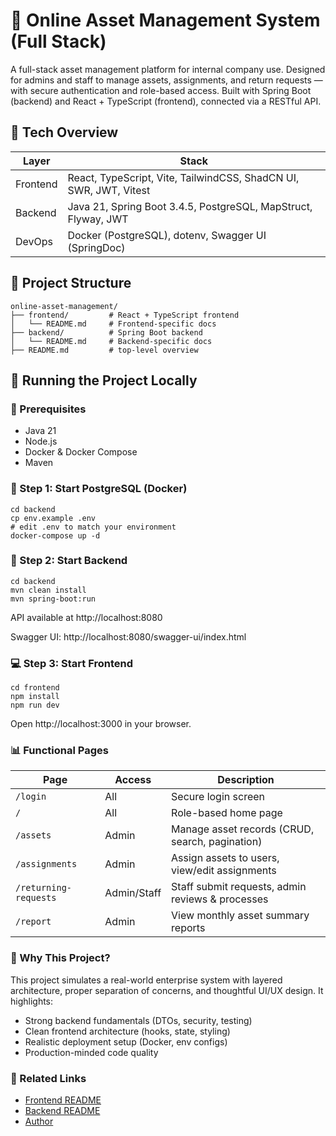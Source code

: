 
# 🧾 Online Asset Management System (Full Stack)

A full-stack asset management platform for internal company use. Designed for admins and staff to manage assets, assignments, and return requests — with secure authentication and role-based access. Built with Spring Boot (backend) and React + TypeScript (frontend), connected via a RESTful API.

## 🧩 Tech Overview


| Layer    | Stack                                                             |
| -------- | ----------------------------------------------------------------- |
| Frontend | React, TypeScript, Vite, TailwindCSS, ShadCN UI, SWR, JWT, Vitest |
| Backend  | Java 21, Spring Boot 3.4.5, PostgreSQL, MapStruct, Flyway, JWT    |
| DevOps   | Docker (PostgreSQL), dotenv, Swagger UI (SpringDoc)               |

## 📂 Project Structure

```
online-asset-management/
├── frontend/         # React + TypeScript frontend
│   └── README.md     # Frontend-specific docs
├── backend/          # Spring Boot backend
│   └── README.md     # Backend-specific docs
├── README.md         # top-level overview
```

## 🚀 Running the Project Locally
### 🔧 Prerequisites

- Java 21
- Node.js
- Docker & Docker Compose
- Maven

### 🐳 Step 1: Start PostgreSQL (Docker)

```
cd backend
cp env.example .env
# edit .env to match your environment
docker-compose up -d
```

### 🔨 Step 2: Start Backend

```
cd backend
mvn clean install
mvn spring-boot:run
```
API available at http://localhost:8080

Swagger UI: http://localhost:8080/swagger-ui/index.html

### 💻 Step 3: Start Frontend

```
cd frontend
npm install
npm run dev
```
Open http://localhost:3000 in your browser.

### 📊 Functional Pages

| Page                  | Access      | Description                                      |
| --------------------- | ----------- | ------------------------------------------------ |
| `/login`              | All         | Secure login screen                              |
| `/`                   | All         | Role-based home page                             |
| `/assets`             | Admin       | Manage asset records (CRUD, search, pagination)  |
| `/assignments`        | Admin       | Assign assets to users, view/edit assignments    |
| `/returning-requests` | Admin/Staff | Staff submit requests, admin reviews & processes |
| `/report`             | Admin       | View monthly asset summary reports               |


### 🧠 Why This Project?
This project simulates a real-world enterprise system with layered architecture, proper separation of concerns, and thoughtful UI/UX design. It highlights:

- Strong backend fundamentals (DTOs, security, testing)
- Clean frontend architecture (hooks, state, styling)
- Realistic deployment setup (Docker, env configs)
- Production-minded code quality

### 📎 Related Links

- [Frontend README](https://github.com/sweetiesss/asset-management-system/blob/main/frontend/README.md)
- [Backend README](https://github.com/sweetiesss/asset-management-system/blob/main/backend/README.md)
- [Author](https://www.linkedin.com/in/b%E1%BA%A3o-l%C3%AA-6585a7279/)







